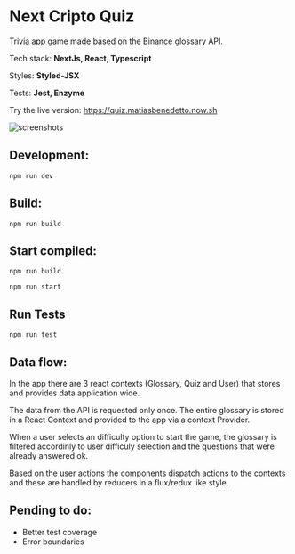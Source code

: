 # Next Cripto Quiz
Trivia app game made based on the Binance glossary API.

Tech stack: **NextJs, React, Typescript**

Styles: **Styled-JSX**

Tests: **Jest, Enzyme**


Try the live version:
https://quiz.matiasbenedetto.now.sh

![screenshots](https://user-images.githubusercontent.com/1310626/77369279-f3903100-6d3c-11ea-9994-62b1bc06244b.png)

## Development:
`npm run dev`

## Build:
`npm run build`

## Start compiled:
`npm run build`

`npm run start`

## Run Tests
`npm run test`

## Data flow:
In the app there are 3 react contexts (Glossary, Quiz and User) that stores and provides data application wide.

The data from the API is requested only once. The entire glossary is stored in a React Context and provided to the app via a context Provider.

When a user selects an difficulty option to start the game, the glossary is filtered accordinly to user difficuly selection and the questions that were already answered ok.

Based on the user actions the components dispatch actions to the contexts and these are handled by reducers in a flux/redux like style.

## Pending to do:
- Better test coverage
- Error boundaries
